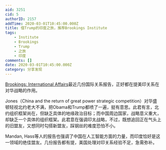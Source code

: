 ```yaml
---
aid: 3251
cid: 5
authorID: 2157
addTime: 2020-03-01T10:45:00.000Z
title: 借Trump的印度之旅，推荐Brookings Institute
tags:
    - Institute
    - Brookings
    - Trump
    - 之旅
    - 印度
comments: []
date: 2020-03-01T10:45:00.000Z
category: 分享发现
---
```


[Brookings: International Affairs](https://www.brookings.edu/topic/international-affairs/)最近几份国际关系报告，正好都在提美印关系在对华战略的作用。

Jones（China and the return of great power strategic competition）对华盛顿轻视北约老大不满，把Obama和Trump都喷了一遍，挺有意思。此君有言，北约组织框架尚在，但缺乏具体的地缘政治目标；而中国周边国家，战略意义重大，却缺乏一个具体的组织框架。此君意在强调印太战略，不过，既想追回正在气头上的旧盟友，又想同时勾搭新盟友，踩钢丝的难度恐怕不小。

Mandan, Hass等人的报告也强调了中国在人工智能方面的力量，而印度恰好是这一领域的绝佳盟友。几份报告都有提，美国处理对印关系经验不足，急需弥补。
